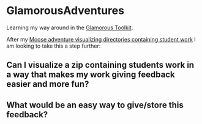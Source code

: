 # GlamorousAdventures

Learning my way around in the
[Glamorous Toolkit](https://gtoolkit.com/).

After my
[Moose adventure visualizing directories containing student work](https://github.com/coentjo/cmbDirVisualizer) I am looking to take this a step further:

## Can I visualize a zip containing students work in a way that makes my work giving feedback easier and more fun?

## What would be an easy way to give/store this feedback?
